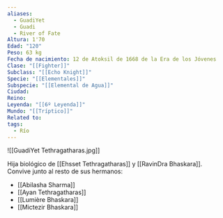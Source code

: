 ```yaml
---
aliases:
  - GuadiYet
  - Guadi
  - River of Fate
Altura: 1'70
Edad: "120"
Peso: 63 kg
Fecha de nacimiento: 12 de Atoksil de 1668 de la Era de los Jóvenes
Clase: "[[Fighter]]"
Subclass: "[[Echo Knight]]"
Specie: "[[Elementales]]"
Subspecie: "[[Elemental de Agua]]"
Ciudad: 
Reino: 
Leyenda: "[[6º Leyenda]]"
Mundo: "[[Tríptico]]"
Related to: 
tags:
  - Río
---
```

![[GuadiYet Tethragatharas.jpg]]

Hija biológico de [[Ehsset Tethragatharas]] y [[RavinDra Bhaskara]]. Convive junto al resto de sus hermanos:
- [[Abilasha Sharma]]
- [[Ayan Tethragatharas]]
- [[Lumière Bhaskara]]
- [[Mictezir Bhaskara]]
